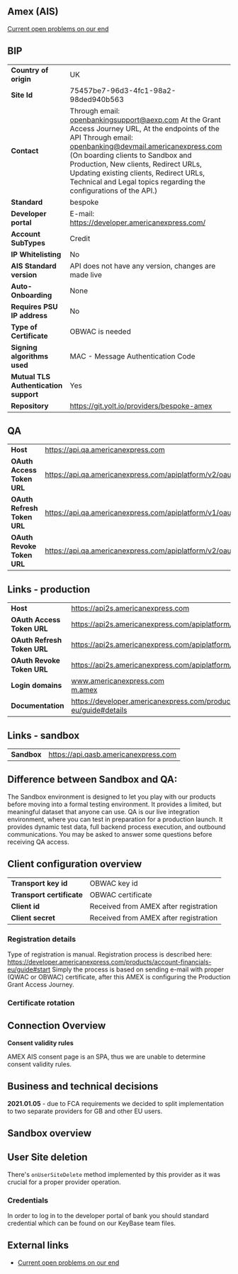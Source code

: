 ## Amex (AIS)
[Current open problems on our end][1]

## BIP 

|                                       |                                                                                                                                                                                                                                                                                                                                                           |
|---------------------------------------|-----------------------------------------------------------------------------------------------------------------------------------------------------------------------------------------------------------------------------------------------------------------------------------------------------------------------------------------------------------|
| **Country of origin**                 | UK                                                                                                                                                                                                                                                                                                                                                        | 
| **Site Id**                           | 75457be7-96d3-4fc1-98a2-98ded940b563                                                                                                                                                                                                                                                                                                                      |
| **Contact**                           | Through email: openbankingsupport@aexp.com At the Grant Access Journey URL, At the endpoints of the API Through email: openbanking@devmail.americanexpress.com (On boarding clients to Sandbox and Production, New clients, Redirect URLs, Updating existing clients, Redirect URLs, Technical and Legal topics regarding the configurations of the API.) |
| **Standard**                          | bespoke                                                                                                                                                                                                                                                                                                                                                   |
| **Developer portal**                  | E-mail: https://developer.americanexpress.com/                                                                                                                                                                                                                                                                                                            |
| **Account SubTypes**                  | Credit                                                                                                                                                                                                                                                                                                                                                    | 
| **IP Whitelisting**                   | No                                                                                                                                                                                                                                                                                                                                                        |
| **AIS Standard version**              | API does not have any version, changes are made live                                                                                                                                                                                                                                                                                                      |
| **Auto-Onboarding**                   | None                                                                                                                                                                                                                                                                                                                                                      |
| **Requires PSU IP address**           | No                                                                                                                                                                                                                                                                                                                                                        |
| **Type of Certificate**               | OBWAC is needed                                                                                                                                                                                                                                                                                                                                           |
| **Signing algorithms used**           | MAC - Message Authentication Code                                                                                                                                                                                                                                                                                                                         |
| **Mutual TLS Authentication support** | Yes                                                                                                                                                                                                                                                                                                                                                       |
| **Repository**                        | https://git.yolt.io/providers/bespoke-amex                                                                                                                                                                                                                                                                                                                |

## QA

|                             |                                                                                    |
|-----------------------------|------------------------------------------------------------------------------------|
| **Host**                    | https://api.qa.americanexpress.com                                                 |
| **OAuth Access Token URL**  | https://api.qa.americanexpress.com/apiplatform/v2/oauth/token/mac                  |
| **OAuth Refresh Token URL** | https://api.qa.americanexpress.com/apiplatform/v1/oauth/token/refresh/mac          |
| **OAuth Revoke Token URL**  | https://api.qa.americanexpress.com/apiplatform/v2/oauth/token_revocation/mac       |

## Links - production 

|                             |                                                                                    |
|-----------------------------|------------------------------------------------------------------------------------|
| **Host**                    | https://api2s.americanexpress.com                                                  |
| **OAuth Access Token URL**  | https://api2s.americanexpress.com/apiplatform/v2/oauth/token/mac                   |
| **OAuth Refresh Token URL** | https://api2s.americanexpress.com/apiplatform/v1/oauth/token/refresh/mac           |
| **OAuth Revoke Token URL**  | https://api2s.americanexpress.com/apiplatform/v2/oauth/token_revocation/mac        |
| **Login domains**           | www.americanexpress.com <br> [m.amex](m.amex)                                      | 
| **Documentation**           | https://developer.americanexpress.com/products/account-financials-eu/guide#details |

## Links - sandbox
|              |                                      |
|--------------|--------------------------------------|
| **Sandbox**  | https://api.qasb.americanexpress.com | 


## Difference between Sandbox and QA: 

The Sandbox environment is designed to let you play with our products before moving into a formal testing environment. It provides a limited, but meaningful dataset that anyone can use.
QA is our live integration environment, where you can test in preparation for a production launch. It provides dynamic test data, full backend process execution, and outbound communications. You may be asked to answer some questions before receiving QA access.

## Client configuration overview
|   |   |
|---|---|
| **Transport key id**  |  OBWAC key id |
| **Transport certificate** | OBWAC certificate |
| **Client id** | Received from AMEX after registration |
| **Client secret** | Received from AMEX after registration |  
 
### Registration  details
Type of registration is manual.
Registration process is described here: https://developer.americanexpress.com/products/account-financials-eu/guide#start
Simply the process is based on sending e-mail with proper (QWAC or OBWAC) certificate, after this AMEX is configuring the Production Grant Access Journey.

### Certificate rotation

## Connection Overview
**Consent validity rules**

AMEX AIS consent page is an SPA, thus we are unable to determine consent validity rules.

## Business and technical decisions

**2021.01.05** - due to FCA requirements we decided to split implementation to two separate providers for GB and other EU users.

## Sandbox overview

## User Site deletion
There's `onUserSiteDelete` method implemented by this provider as it was crucial for a proper provider operation.

### Credentials
In order to log in to the developer portal of bank you should standard credential which can be found on our KeyBase team files.
  
## External links
* [Current open problems on our end][1]

[1]: <https://yolt.atlassian.net/browse/C4PO-4268?jql=project%20%3D%20%22C4PO%22%20AND%20component%20%3D%20Amex%20AND%20status%20!%3D%20Done%20AND%20Resolution%20%3D%20Unresolved%20ORDER%20BY%20status>
